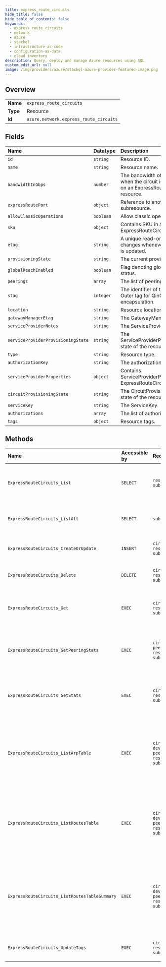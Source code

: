 ```yaml
---
title: express_route_circuits
hide_title: false
hide_table_of_contents: false
keywords:
  - express_route_circuits
  - network
  - azure    
  - stackql
  - infrastructure-as-code
  - configuration-as-data
  - cloud inventory
description: Query, deploy and manage Azure resources using SQL
custom_edit_url: null
image: /img/providers/azure/stackql-azure-provider-featured-image.png
---
```

  
    

## Overview
<table><tbody>
<tr><td><b>Name</b></td><td><code>express_route_circuits</code></td></tr>
<tr><td><b>Type</b></td><td>Resource</td></tr>
<tr><td><b>Id</b></td><td><code>azure.network.express_route_circuits</code></td></tr>
</tbody></table>

## Fields
| Name | Datatype | Description |
|:-----|:---------|:------------|
| `id` | `string` | Resource ID. |
| `name` | `string` | Resource name. |
| `bandwidthInGbps` | `number` | The bandwidth of the circuit when the circuit is provisioned on an ExpressRoutePort resource. |
| `expressRoutePort` | `object` | Reference to another subresource. |
| `allowClassicOperations` | `boolean` | Allow classic operations. |
| `sku` | `object` | Contains SKU in an ExpressRouteCircuit. |
| `etag` | `string` | A unique read-only string that changes whenever the resource is updated. |
| `provisioningState` | `string` | The current provisioning state. |
| `globalReachEnabled` | `boolean` | Flag denoting global reach status. |
| `peerings` | `array` | The list of peerings. |
| `stag` | `integer` | The identifier of the circuit traffic. Outer tag for QinQ encapsulation. |
| `location` | `string` | Resource location. |
| `gatewayManagerEtag` | `string` | The GatewayManager Etag. |
| `serviceProviderNotes` | `string` | The ServiceProviderNotes. |
| `serviceProviderProvisioningState` | `string` | The ServiceProviderProvisioningState state of the resource. |
| `type` | `string` | Resource type. |
| `authorizationKey` | `string` | The authorizationKey. |
| `serviceProviderProperties` | `object` | Contains ServiceProviderProperties in an ExpressRouteCircuit. |
| `circuitProvisioningState` | `string` | The CircuitProvisioningState state of the resource. |
| `serviceKey` | `string` | The ServiceKey. |
| `authorizations` | `array` | The list of authorizations. |
| `tags` | `object` | Resource tags. |
## Methods
| Name | Accessible by | Required Params | Description |
|:-----|:--------------|:----------------|:------------|
| `ExpressRouteCircuits_List` | `SELECT` | `resourceGroupName, subscriptionId` | Gets all the express route circuits in a resource group. |
| `ExpressRouteCircuits_ListAll` | `SELECT` | `subscriptionId` | Gets all the express route circuits in a subscription. |
| `ExpressRouteCircuits_CreateOrUpdate` | `INSERT` | `circuitName, resourceGroupName, subscriptionId` | Creates or updates an express route circuit. |
| `ExpressRouteCircuits_Delete` | `DELETE` | `circuitName, resourceGroupName, subscriptionId` | Deletes the specified express route circuit. |
| `ExpressRouteCircuits_Get` | `EXEC` | `circuitName, resourceGroupName, subscriptionId` | Gets information about the specified express route circuit. |
| `ExpressRouteCircuits_GetPeeringStats` | `EXEC` | `circuitName, peeringName, resourceGroupName, subscriptionId` | Gets all stats from an express route circuit in a resource group. |
| `ExpressRouteCircuits_GetStats` | `EXEC` | `circuitName, resourceGroupName, subscriptionId` | Gets all the stats from an express route circuit in a resource group. |
| `ExpressRouteCircuits_ListArpTable` | `EXEC` | `circuitName, devicePath, peeringName, resourceGroupName, subscriptionId` | Gets the currently advertised ARP table associated with the express route circuit in a resource group. |
| `ExpressRouteCircuits_ListRoutesTable` | `EXEC` | `circuitName, devicePath, peeringName, resourceGroupName, subscriptionId` | Gets the currently advertised routes table associated with the express route circuit in a resource group. |
| `ExpressRouteCircuits_ListRoutesTableSummary` | `EXEC` | `circuitName, devicePath, peeringName, resourceGroupName, subscriptionId` | Gets the currently advertised routes table summary associated with the express route circuit in a resource group. |
| `ExpressRouteCircuits_UpdateTags` | `EXEC` | `circuitName, resourceGroupName, subscriptionId` | Updates an express route circuit tags. |
